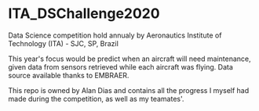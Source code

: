 # ITA_DSChallenge2020

Data Science competition hold annualy by Aeronautics Institute of Technology (ITA) - SJC, SP, Brazil

This year's focus would be predict when an aircraft will need maintenance, given data from sensors retrieved while each aircraft was flying. Data source available thanks to EMBRAER.

This repo is owned by Alan Dias and contains all the progress I myself had made during the competition, as well as my teamates'.
